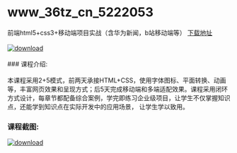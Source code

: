 # www_36tz_cn_5222053
前端html5+css3+移动端项目实战（含华为新闻，b站移动端等）
[下载地址](http://www.36tz.cn/article/5222053 "下载地址")
<br/></br>[![download](http://36tz.cn/muke_img/2021_12_1-51-300x189.png "下载地址")](http://www.36tz.cn/article/5222053 "下载地址")
<br/></br>### 课程介绍:<br/></br>本课程采用2+5模式，前两天承接HTML+CSS，使用字体图标、平面转换、动画等，丰富网页效果和呈现方式；后5天完成移动端和多端适配效果。课程采用闭环方式设计，每章节都配备综合案例，学完即练习企业级项目，让学生不仅掌握知识点，还能学到知识点在实际开发中的应用场景， 让学生学以致用。

### 课程截图:
[![download](http://36tz.cn/muke_img/2021_12_2-17.png "下载地址")](http://www.36tz.cn/article/5222053 "下载地址")
